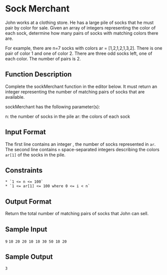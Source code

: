 # Sock Merchant

John works at a clothing store. He has a large pile of socks that he must pair by color for sale. 
Given an array of integers representing the color of each sock, 
determine how many pairs of socks with matching colors there are.

For example, there are n=7  socks with colors ar = [1,2,1,2,1,3,2]. 
There is one pair of color 1 and one of color 2. There are three odd socks left, one of each color. 
The number of pairs is 2.

## Function Description

Complete the sockMerchant function in the editor below. 
It must return an integer representing the number of matching pairs of socks that are available.

sockMerchant has the following parameter(s):

n: the number of socks in the pile
ar: the colors of each sock

## Input Format

The first line contains an integer , the number of socks represented in `ar`.
The second line contains  `n` space-separated integers describing the colors `ar[1]`  of the socks in the pile.

## Constraints

    * `1 <= n <= 100`
    * `1 <= ar[1] <= 100 where 0 <= i < n`

## Output Format

Return the total number of matching pairs of socks that John can sell.

## Sample Input

`9`
`10 20 20 10 10 30 50 10 20`

## Sample Output

`3`